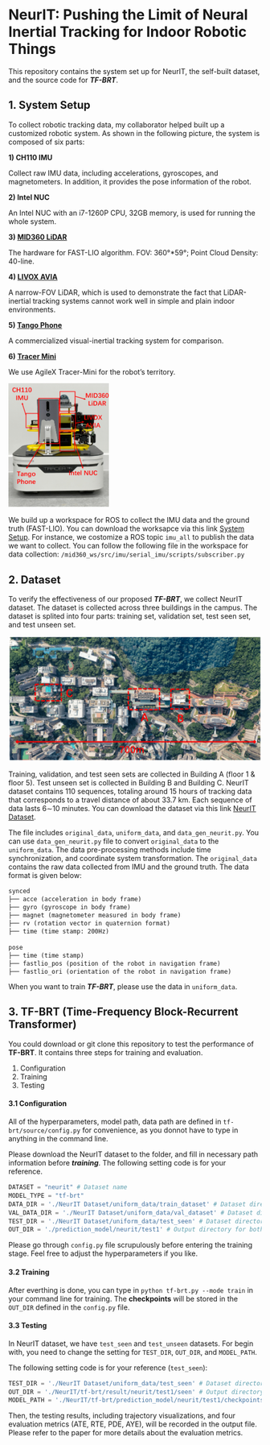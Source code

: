 # NeurIT: Pushing the Limit of Neural Inertial Tracking for Indoor Robotic Things

This repository contains the system set up for NeurIT, the self-built dataset, and the source code for ***TF-BRT***.

## 1. System Setup

To collect robotic tracking data, my collaborator helped built up a customized robotic system. As shown in the following picture, the system is composed of six parts:

**1) CH110 IMU**

Collect raw IMU data, including accelerations, gyroscopes, and magnetometers. In addition, it provides the pose information of the robot.

**2) Intel NUC**

An Intel NUC with an i7-1260P CPU, 32GB memory, is used for running the whole system.

**3) [MID360 LiDAR](https://www.livoxtech.com/mid-360)**

The hardware for FAST-LIO algorithm. FOV: 360°*59°; Point Cloud Density: 40-line.

**4) [LIVOX AVIA](https://www.livoxtech.com/avia)**

A narrow-FOV LiDAR, which is used to demonstrate the fact that LiDAR-inertial tracking systems cannot work well in simple and plain indoor environments.

**5) [Tango Phone](https://www.lenovo.com/il/en/tango/)**

A commercialized visual-inertial tracking system for comparison.

**6) [Tracer Mini](https://www.agilex.ai/chassis/2)**

We use AgileX Tracer-Mini for the robot’s territory.

<img src="./photo/system-setup.png" width="200">

We build up a workspace for ROS to collect the IMU data and the ground truth (FAST-LIO). You can download the worksapce via this link [System Setup](https://connecthkuhk-my.sharepoint.com/:f:/g/personal/zhengxz_connect_hku_hk/Et4Ulg7kTCtLg0HQ4Jju4l4BKtbijjz8a2pZTyV1s4vUyg?e=HBmFEg). For instance, we costomize a ROS topic `imu_all` to publish the data we want to collect. You can follow the following file in the workspace for data collection: `/mid360_ws/src/imu/serial_imu/scripts/subscriber.py`

## 2. Dataset

To verify the effectiveness of our proposed ***TF-BRT***, we collect NeurIT dataset. The dataset is collected across three buildings in the campus. The dataset is splited into four parts: training set, validation set, test seen set, and test unseen set.

<img src="./photo/topview.png" width="600">

Training, validation, and test seen sets are collected in Building A (floor 1 & floor 5). Test unseen set is collected in Building B and Building C. NeurIT dataset contains 110 sequences, totaling around 15 hours of tracking data that corresponds to a travel distance of about 33.7 km. Each sequence of data lasts 6∼10 minutes. You can download the dataset via this link [NeurIT Dataset](https://connecthkuhk-my.sharepoint.com/:f:/g/personal/zhengxz_connect_hku_hk/EklNzHoM0VxAuRohKYaYeRsBb-DPZP1ly5WMzMMnSGxZ-Q?e=bM6Hge).

The file includes `original_data`, `uniform_data`, and `data_gen_neurit.py`. You can use `data_gen_neurit.py` file to convert `original_data` to the `uniform_data`. The data pre-processing methods include time synchronization, and coordinate system transformation. The `original_data` contains the raw data collected from IMU and the ground truth. The data format is given below:

```
synced
├── acce (acceleration in body frame)
├── gyro (gyroscope in body frame)
├── magnet (magnetometer measured in body frame)
├── rv (rotation vector in quaternion format)
├── time (time stamp: 200Hz)

pose
├── time (time stamp)
├── fastlio_pos (position of the robot in navigation frame)
├── fastlio_ori (orientation of the robot in navigation frame)

```

When you want to train ***TF-BRT***, please use the data in `uniform_data`.

## 3. TF-BRT (Time-Frequency Block-Recurrent Transformer)

You could download or git clone this repository to test the performance of **TF-BRT**. It contains three steps for training and evaluation.

1. Configuration
2. Training
3. Testing

#### 3.1 Configuration

All of the hyperparameters, model path, data path are defined in `tf-brt/source/config.py` for convenience, as you donnot have to type in anything in the command line.

Please download the NeurIT dataset to the folder, and fill in necessary path information before ***training***. The following setting code is for your reference.

```python
DATASET = "neurit" # Dataset name
MODEL_TYPE = "tf-brt"
DATA_DIR = './NeurIT Dataset/uniform_data/train_dataset' # Dataset directory for training
VAL_DATA_DIR = './NeurIT Dataset/uniform_data/val_dataset' # Dataset directory for validation
TEST_DIR = './NeurIT Dataset/uniform_data/test_seen' # Dataset directory for testing (test_seen & test_unseen)
OUT_DIR = './prediction_model/neurit/test1' # Output directory for both traning and testing
```

Please go through `config.py` file scrupulously before entering the training stage. Feel free to adjust the hyperparameters if you like.

#### 3.2 Training

After everthing is done, you can type in `python tf-brt.py --mode train` in your command line for training. The **checkpoints** will be stored in the `OUT_DIR` defined in the `config.py` file.

#### 3.3 Testing

In NeurIT dataset, we have `test_seen` and `test_unseen` datasets. For begin with, you need to change the setting for `TEST_DIR`, `OUT_DIR`, and `MODEL_PATH`.

The following setting code is for your reference (`test_seen`):

```python
TEST_DIR = './NeurIT Dataset/uniform_data/test_seen' # Dataset directory for testing (test_seen & test_unseen)
OUT_DIR = './NeurIT/tf-brt/result/neurit/test1/seen' # Output directory for both traning and testing
MODEL_PATH = './NeurIT/tf-brt/prediction_model/neurit/test1/checkpoints/checkpoint.pt' # Model path for testing
```

Then, the testing results, including trajectory visualizations, and four evaluation metrics (ATE, RTE, PDE, AYE), will be recorded in the output file. Please refer to the paper for more details about the evaluation metrics.

